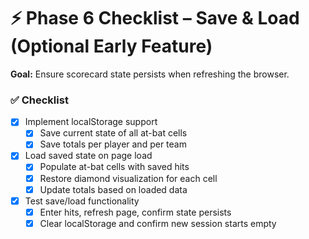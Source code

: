 # ⚡ Phase 6 Checklist – Save & Load (Optional Early Feature)

**Goal:** Ensure scorecard state persists when refreshing the browser.

### ✅ Checklist

- [x] Implement localStorage support
  - [x] Save current state of all at-bat cells
  - [x] Save totals per player and per team

- [x] Load saved state on page load
  - [x] Populate at-bat cells with saved hits
  - [x] Restore diamond visualization for each cell
  - [x] Update totals based on loaded data

- [x] Test save/load functionality
  - [x] Enter hits, refresh page, confirm state persists
  - [x] Clear localStorage and confirm new session starts empty
